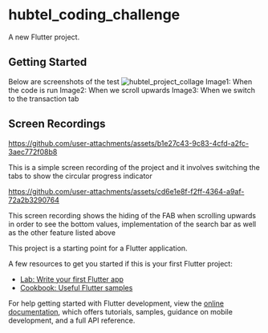 # hubtel_coding_challenge

A new Flutter project.

## Getting Started
Below are screenshots of the test
![hubtel_project_collage](https://github.com/user-attachments/assets/dd98d3bd-b6a8-4493-a4b3-667f4e348c9d)
Image1: When the code is run
Image2: When we scroll upwards
Image3: When we switch to the transaction tab

## Screen Recordings
https://github.com/user-attachments/assets/b1e27c43-9c83-4cfd-a2fc-3aec772f08b8


This is a simple screen recording of the project and it involves switching the tabs to show the circular progress indicator


https://github.com/user-attachments/assets/cd6e1e8f-f2ff-4364-a9af-72a2b3290764


This screen recording shows the hiding of the FAB when scrolling upwards in order to see the bottom values,
implementation of the search bar as well as the other feature listed above




This project is a starting point for a Flutter application.

A few resources to get you started if this is your first Flutter project:

- [Lab: Write your first Flutter app](https://docs.flutter.dev/get-started/codelab)
- [Cookbook: Useful Flutter samples](https://docs.flutter.dev/cookbook)

For help getting started with Flutter development, view the
[online documentation](https://docs.flutter.dev/), which offers tutorials,
samples, guidance on mobile development, and a full API reference.
